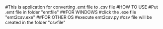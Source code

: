 #This is application for converting .emt file to .csv file
#HOW TO USE
#Put .emt file in folder "emtfile"
##FOR WINDOWS
#click the .exe file "emt2csv.exe"
##FOR OTHER OS
#execute emt2csv.py
#csv file will be created in the folder "csvfile"
